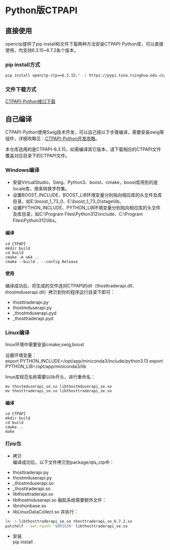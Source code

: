 # Python版CTPAPI

## 直接使用

openctp提供了pip install和文件下载两种方法安装CTPAPI-Python库，可以直接使用，均支持6.3.15~6.7.2各个版本。

### pip install方式

```bash
pip install openctp-ctp==6.3.15.* -i https://pypi.tuna.tsinghua.edu.cn/simple --trusted-host=pypi.tuna.tsinghua.edu.cn
```

### 文件下载方式

[CTPAPI-Python接口下载](http://openctp.cn/CTPAPI-Python.html)

## 自己编译

CTPAPI-Python使用Swig技术开发，可以自己按以下步骤编译，需要安装swig等组件，详细攻略见：[CTPAPI-Python开发攻略](https://zhuanlan.zhihu.com/p/688672132)。

本仓库选用的是CTPAPI-6.3.15，如需编译其它版本，请下载相应的CTPAPI文件覆盖对应目录下的CTPAPI文件。

### Windows编译

- 安装VirtualStudio、Swig、Python3、boost、cmake，boost库用到的是locale库，用来转换字符集。
- 设置BOOST_INCLUDE、BOOST_LIB环境变量分别指向相应库的头文件及库目录，如E:\boost_1_73_0、E:\boost_1_73_0\stage\lib。
- 设置PYTHON_INCLUDE、PYTHON_LIB环境变量分别指向相应库的头文件及库目录，如C:\Program Files\Python312\include、C:\Program Files\Python312\libs。

#### 编译

```
cd CTPAPI
mkdir build
cd build
cmake -A x64 ..
cmake --build . --config Release
```

#### 使用
编译成功后，将生成的文件连同CTPAPI的dll（thosttraderapi.dll、thostmduserapi.dll）拷贝到你的程序运行目录下即可：

- thosttraderapi.py
- thostmduserapi.py
- _thostmduserapi.pyd
- _thosttraderapi.pyd

### Linux编译
linux环境中需要安装cmake,swig,boost

设置环境变量：  
export PYTHON_INCLUDE=/opt/app/miniconda3/include/python3.13
export PYTHON_LIB=/opt/app/miniconda3/lib

linux库规范名称需要以lib开头，进行重命名：
```
mv thostmduserapi_se.so libthostmduserapi_se.so
mv thosttraderapi_se.so libthosttraderapi_se.so
```

#### 编译

```
cd CTPAPI
mkdir build
cd build
cmake ..
make
```

#### 打pip包
* 拷贝  
编译成功后，以下文件拷贝到package/qts_ctp中：
- thosttraderapi.py
- thostmduserapi.py
- _thostmduserapi.so
- _thosttraderapi.so
- libthosttraderapi.so
- libthostmduserapi.so
融航系统需要额外文件：
- librohonbase.so
- libLinuxDataCollect.so
并执行：
```bash
ln -s libthosttraderapi_se.so thosttraderapi_se_6.7.2.so
patchelf --set-rpath '$ORIGIN' libthosttraderapi_se.so
```
* 安装  
pip install . 

  
